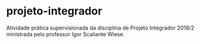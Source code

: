 # projeto-integrador

Atividade prática supervisionada da disciplina de Projeto Integrador 2018/2 ministrada pelo professor Igor Scaliante Wiese.
